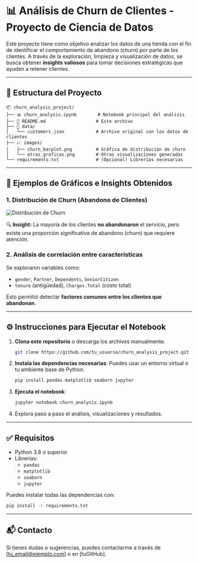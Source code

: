 
# 📊 Análisis de Churn de Clientes - Proyecto de Ciencia de Datos

Este proyecto tiene como objetivo analizar los datos de una tienda con el fin de identificar el comportamiento de abandono (churn) por parte de los clientes. A través de la exploración, limpieza y visualización de datos, se busca obtener **insights valiosos** para tomar decisiones estratégicas que ayuden a retener clientes.

---

## 📁 Estructura del Proyecto

```
📦 churn_analysis_project/
├── 📊 churn_analysis.ipynb        # Notebook principal del análisis
├── 📄 README.md                   # Este archivo
├── 🧾 data/
│   └── customers.json            # Archivo original con los datos de clientes
├── 📈 images/
│   ├── churn_barplot.png         # Gráfica de distribución de churn
│   └── otras_graficas.png        # Otras visualizaciones generadas
└── requirements.txt              # (Opcional) Librerías necesarias
```

---

## 📌 Ejemplos de Gráficos e Insights Obtenidos

### 1. Distribución de Churn (Abandono de Clientes)

![Distribución de Churn](images/churn_barplot.png)

🔍 **Insight:** La mayoría de los clientes **no abandonaron** el servicio, pero existe una proporción significativa de abandono (churn) que requiere atención.

### 2. Análisis de correlación entre características

Se exploraron variables como:

- `gender`, `Partner`, `Dependents`, `SeniorCitizen`
- `tenure` (antigüedad), `Charges.Total` (costo total)

Esto permitió detectar **factores comunes entre los clientes que abandonan**.

---

## ⚙️ Instrucciones para Ejecutar el Notebook

1. **Clona este repositorio** o descarga los archivos manualmente.
   ```bash
   git clone https://github.com/tu_usuario/churn_analysis_project.git
   ```

2. **Instala las dependencias necesarias**:
   Puedes usar un entorno virtual o tu ambiente base de Python.
   ```bash
   pip install pandas matplotlib seaborn jupyter
   ```

3. **Ejecuta el notebook**:
   ```bash
   jupyter notebook churn_analysis.ipynb
   ```

4. Explora paso a paso el análisis, visualizaciones y resultados.

---

## ✅ Requisitos

- Python 3.8 o superior
- Librerías:
  - `pandas`
  - `matplotlib`
  - `seaborn`
  - `jupyter`

Puedes instalar todas las dependencias con:
```bash
pip install -r requirements.txt
```

---

## 📬 Contacto

Si tienes dudas o sugerencias, puedes contactarme a través de [tu_email@ejemplo.com] o en [tuGitHub].

